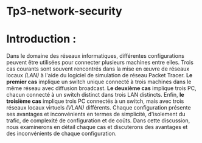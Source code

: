 # Tp3-network-security

# Introduction : 

Dans le domaine des réseaux informatiques, différentes configurations peuvent être utilisées pour connecter plusieurs machines entre elles. Trois cas courants sont souvent rencontrés dans la mise en œuvre de réseaux locaux *(LAN)* à l'aide du logiciel de simulation de réseau Packet Tracer. **Le premier cas** implique un switch unique connecté à trois machines dans le même réseau avec diffusion broadcast. **Le deuxième cas** implique trois PC, chacun connecté à un switch distinct dans trois LAN distincts. Enfin, **le troisième cas** implique trois PC connectés à un switch, mais avec trois réseaux locaux virtuels *(VLAN)* différents. Chaque configuration présente ses avantages et inconvénients en termes de simplicité, d'isolement du trafic, de complexité de configuration et de coûts. Dans cette discussion, nous examinerons en détail chaque cas et discuterons des avantages et des inconvénients de chaque configuration.
